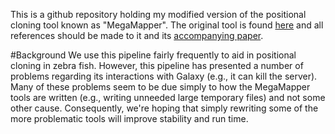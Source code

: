 This is a github repository holding my modified version of the positional cloning tool known as "MegaMapper". The original tool is found [here](https://wiki.med.harvard.edu/SysBio/Megason/MegaMapper) and all references should be made to it and its [accompanying paper](http://dev.biologists.org/content/139/22/4280.long).

#Background
We use this pipeline fairly frequently to aid in positional cloning in zebra fish. However, this pipeline has presented a number of problems regarding its interactions with Galaxy (e.g., it can kill the server). Many of these problems seem to be due simply to how the MegaMapper tools are written (e.g., writing unneeded large temporary files) and not some other cause. Consequently, we're hoping that simply rewriting some of the more problematic tools will improve stability and run time.
